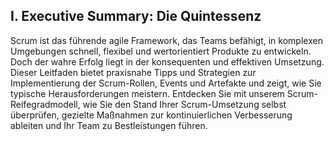## I. Executive Summary: Die Quintessenz

Scrum ist das führende agile Framework, das Teams befähigt, in komplexen Umgebungen schnell, flexibel und wertorientiert Produkte zu entwickeln. Doch der wahre Erfolg liegt in der konsequenten und effektiven Umsetzung. Dieser Leitfaden bietet praxisnahe Tipps und Strategien zur Implementierung der Scrum-Rollen, Events und Artefakte und zeigt, wie Sie typische Herausforderungen meistern. Entdecken Sie mit unserem Scrum-Reifegradmodell, wie Sie den Stand Ihrer Scrum-Umsetzung selbst überprüfen, gezielte Maßnahmen zur kontinuierlichen Verbesserung ableiten und Ihr Team zu Bestleistungen führen.